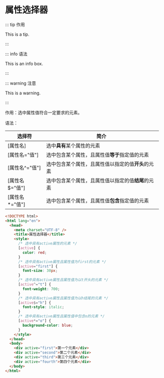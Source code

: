 # 属性选择器

::: tip 作用

This is a tip.

:::

::: info 语法

This is an info box.

:::

::: warning 注意

This is a warning.

:::

作用：选中属性值符合一定要求的元素。

语法：

| 选择符                  | 简介                                               |
| ----------------------- | -------------------------------------------------- |
| [属性名]                | 选中**具有**某个属性的元素                         |
| [属性名=&quot;值&quot;] | 选中包含某个属性，且属性值**等于**指定值的元素     |
| [属性名^="值"]          | 选中包含某个属性，且属性值以指定的值**开头**的元素 |
| [属性名$="值"]          | 选中包含某个属性，且属性值以指定的值**结尾**的元素 |
| [属性名*="值"]          | 选中包含某个属性，且属性值**包含**指定值的元素     |



```html
<!DOCTYPE html>
<html lang="en">
  <head>
    <meta charset="UTF-8" />
    <title>属性选择器</title>
    <style>
      /* 选中具有active属性的元素 */
      [active] {
        color: red;
      }
      /* 选中具有active属性且属性值为first的元素 */
      [active="first"] {
        font-size: 30px;
      }
      /* 选中具有active属性且属性值为以t开头的元素 */
      [active^="t"] {
        font-weight: 700;
      }
      /* 选中具有active属性且属性值为以h结尾的元素 */
      [active$="h"] {
        font-style: italic;
      }
      /* 选中具有active属性且属性值中包含o的元素 */
      [active*="o"] {
        background-color: blue;
      }
    </style>
  </head>
  <body>
    <div active="first">第一个元素</div>
    <div active="second">第二个元素</div>
    <div active="third">第三个元素</div>
    <div active="fourth">第四个元素</div>
  </body>
</html>
```

